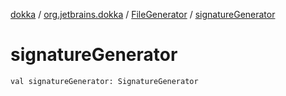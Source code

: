 [dokka](../../index.md) / [org.jetbrains.dokka](../index.md) / [FileGenerator](index.md) / [signatureGenerator](signatureGenerator.md)

# signatureGenerator

```
val signatureGenerator: SignatureGenerator
```
